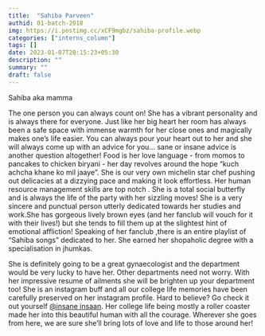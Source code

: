 ```yaml
---
title:  "Sahiba Parveen"
authid: 01-batch-2018
img: https://i.postimg.cc/xCF9mgbz/sahiba-profile.webp
categories: ["interns_column"]
tags: []
date: 2023-01-07T20:15:23+05:30
description: ""
summary: ""
draft: false
---
```


Sahiba aka mamma

The one person you can always count on! She has a vibrant personality and is always there for everyone. Just like her big heart her room has always been a safe space with immense warmth for her close ones and magically makes one’s life easier. You can always pour your heart out to her and she will always come up with an advice for you... sane or insane advice is another question altogether! Food is her love language - from momos to pancakes to chicken biryani - her day revolves around the hope “kuch achcha khane ko mil jaaye”. She is our very own michelin star chef pushing out  delicacies at a dizzying pace and making it look effortless. Her human resource management skills are top notch . She is a total social butterfly and is always the life of the party with her sizzling moves! She is a very sincere and punctual person utterly dedicated towards her studies and work.She has gorgeous lively brown eyes (and her fanclub will vouch for it with their lives!) but she tends to fill them up at the slightest hint of emotional affliction! Speaking of her fanclub ,there is an entire playlist of “Sahiba songs” dedicated to her. She earned her shopaholic degree with a specialisation in jhumkas. 

She is definitely going to be a great gynaecologist and the department would be very lucky to have her. Other departments need not worry. With her impressive resume of ailments she will be brighten up your department too! She is an instagram buff and all our college life memories have been carefully preserved on her instagram profile. Hard to believe? Go check it out yourself [@insane insaan](https://www.instagram.com/_insane__insaan_/). Her college life being mostly a roller coaster made her into this beautiful human with all the courage. Wherever she goes from here, we are sure she’ll bring lots of love and life to those around her!